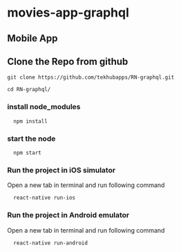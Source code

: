 # movies-app-graphql

## Mobile App


## Clone the Repo from  github

```
git clone https://github.com/tekhubapps/RN-graphql.git
```


```
cd RN-graphql/
```

### install node_modules

```
  npm install
```

### start the node

```
  npm start
```

### Run the project in iOS simulator
Open a new tab in terminal and run following command
```
  react-native run-ios
```

### Run the project in Android emulator
Open a new tab in terminal and run following command
```
  react-native run-android
```